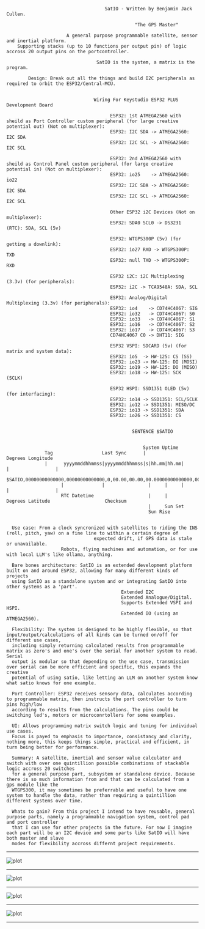                                         SatIO - Written by Benjamin Jack Cullen.

                                                   "The GPS Master"

                          A general purpose programmable satellite, sensor and inertial platform.
        Supporting stacks (up to 10 functions per output pin) of logic accross 20 output pins on the portcontroller.

                                     SatIO is the system, a matrix is the program.

            Design: Break out all the things and build I2C peripherals as required to orbit the ESP32/Central-MCU.

                                    
                                    Wiring For Keystudio ESP32 PLUS Development Board

                                          ESP32: 1st ATMEGA2560 with sheild as Port Controller custom peripheral (for large creative potential out) (Not on multiplexer):
                                          ESP32: I2C SDA -> ATMEGA2560: I2C SDA
                                          ESP32: I2C SCL -> ATMEGA2560: I2C SCL

                                          ESP32: 2nd ATMEGA2560 with sheild as Control Panel custom peripheral (for large creative potential in) (Not on multiplexer):
                                          ESP32: io25    -> ATMEGA2560: io22
                                          ESP32: I2C SDA -> ATMEGA2560: I2C SDA
                                          ESP32: I2C SCL -> ATMEGA2560: I2C SCL

                                          Other ESP32 i2C Devices (Not on multiplexer):
                                          ESP32: SDA0 SCL0 -> DS3231 (RTC): SDA, SCL (5v)

                                          ESP32: WTGPS300P (5v) (for getting a downlink):
                                          ESP32: io27 RXD -> WTGPS300P: TXD
                                          ESP32: null TXD -> WTGPS300P: RXD

                                          ESP32 i2C: i2C Multiplexing (3.3v) (for peripherals):
                                          ESP32: i2C -> TCA9548A: SDA, SCL

                                          ESP32: Analog/Digital Multiplexing (3.3v) (for peripherals):
                                          ESP32: io4    -> CD74HC4067: SIG
                                          ESP32: io32   -> CD74HC4067: S0
                                          ESP32: io33   -> CD74HC4067: S1
                                          ESP32: io16   -> CD74HC4067: S2
                                          ESP32: io17   -> CD74HC4067: S3
                                          CD74HC4067 C0 -> DHT11: SIG

                                          ESP32 VSPI: SDCARD (5v) (for matrix and system data):
                                          ESP32: io5  -> HW-125: CS (SS)
                                          ESP32: io23 -> HW-125: DI (MOSI)
                                          ESP32: io19 -> HW-125: DO (MISO)
                                          ESP32: io18 -> HW-125: SCK (SCLK)

                                          ESP32 HSPI: SSD1351 OLED (5v) (for interfacing):
                                          ESP32: io14 -> SSD1351: SCL/SCLK
                                          ESP32: io12 -> SSD1351: MISO/DC
                                          ESP32: io13 -> SSD1351: SDA
                                          ESP32: io26 -> SSD1351: CS


                                                  SENTENCE $SATIO


                                                      System Uptime                    
                  Tag                  Last Sync      |                               Degrees Longitude        
                  |      yyyymmddhhmmss|yyyymmddhhmmss|s|hh.mm|hh.mm|                 |                 |                
                  $SATIO,00000000000000,00000000000000,0,00.00,00.00,00.00000000000000,00.00000000000000,*Z
                        |              |                |     |     |                 |                 |            
                        RTC Datetime                    |     |     Degrees Latitude                    Checksum            
                                                        |     Sun Set
                                                        Sun Rise


      Use case: From a clock syncronized with satellites to riding the INS (roll, pitch, yaw) on a fine line to within a certain degree of
                                    expected drift, if GPS data is stale or unavailable.
                        Robots, flying machines and automation, or for use with local LLM's like ollama, anything.

      Bare bones architecture: SatIO is an extended development platform built on and around ESP32, allowing for many different kinds of projects
      using SatIO as a standalone system and or integrating SatIO into other systems as a 'part'.
                                              Extended I2C
                                              Extended Analogue/Digital.
                                              Supports Extended VSPI and HSPI.
                                              Extended IO (using an ATMEGA2560).
      
      Flexibility: The system is designed to be highly flexible, so that input/output/calculations of all kinds can be turned on/off for different use cases,
      including simply returning calculated results from programmable matrix as zero's and one's over the serial for another system to read. Serial
      output is modular so that depending on the use case, transmission over serial can be more efficient and specific, this expands the creative
      potential of using satio, like letting an LLM on another system know what satio knows for one example.

      Port Controller: ESP32 receives sensory data, calculates according to programmable matrix, then instructs the port controller to turn pins high/low
      according to results from the calculations. The pins could be switching led's, motors or microconrtollers for some examples.

      UI: Allows programming matrix switch logic and tuning for individual use cases.
      Focus is payed to emphasis to importance, consistancy and clarity, nothing more, this keeps things simple, practical and efficient, in turn being better for performance.
      
      Summary: A satellite, inertial and sensor value calculator and switch with over one quintillion possible combinations of stackable logic accross 20 switches
      for a general purpose part, subsystem or standalone device. Because there is so much information from and that can be calculated from a gps module like the
      WTGPS300, it may sometimes be preferrable and useful to have one system to handle the data, rather than requiring a quintillion different systems over time.

      Whats to gain? From this project I intend to have reusable, general purpose parts, namely a programmable navigation system, control pad and port controller
      that I can use for other projects in the future. For now I imagine each part will be an I2C device and some parts like SatIO will have both master and slave
      modes for flexibility accross differnt project requirements.

-----

![plot](./Extras/images/DSC_0001_BURST20250312163521251_COVER_Doc.JPG)

-----

![plot](./Extras/images/DSC_0001_BURST20250312163521251_COVER.JPG)

-----

![plot](./Extras/images/DSC_0000_BURST20250312163643601.JPG)

-----

![plot](./Extras/images/UnidentifiedStudios.png)

-----

